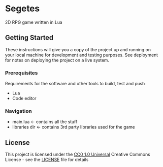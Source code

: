 
# Segetes

2D RPG game written in Lua


## Getting Started

These instructions will give you a copy of the project up and running on
your local machine for development and testing purposes. See deployment
for notes on deploying the project on a live system.

### Prerequisites

Requirements for the software and other tools to build, test and push 
- Lua
- Code editor

### Navigation

- main.lua <- contains all the stuff
- libraries dir <- contains 3rd party libraries used for the game

## License

This project is licensed under the [CC0 1.0 Universal](LICENSE)
Creative Commons License - see the [LICENSE](LICENSE) file for
details
